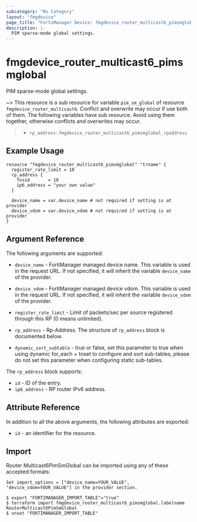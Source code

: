 ```yaml
---
subcategory: "No Category"
layout: "fmgdevice"
page_title: "FortiManager Device: fmgdevice_router_multicast6_pimsmglobal"
description: |-
  PIM sparse-mode global settings.
---
```


# fmgdevice_router_multicast6_pimsmglobal
PIM sparse-mode global settings.

~> This resource is a sub resource for variable `pim_sm_global` of resource `fmgdevice_router_multicast6`. Conflict and overwrite may occur if use both of them.
The following variables have sub resource. Avoid using them together, otherwise conflicts and overwrites may occur.
>- `rp_address`: `fmgdevice_router_multicast6_pimsmglobal_rpaddress`



## Example Usage

```hcl
resource "fmgdevice_router_multicast6_pimsmglobal" "trname" {
  register_rate_limit = 10
  rp_address {
    fosid       = 10
    ip6_address = "your own value"
  }

  device_name = var.device_name # not required if setting is at provider
  device_vdom = var.device_vdom # not required if setting is at provider
}
```

## Argument Reference


The following arguments are supported:

* `device_name` - FortiManager managed device name. This variable is used in the request URL. If not specified, it will inherit the variable `device_name` of the provider.
* `device_vdom` - FortiManager managed device vdom. This variable is used in the request URL. If not specified, it will inherit the variable `device_vdom` of the provider.

* `register_rate_limit` - Limit of packets/sec per source registered through this RP (0 means unlimited).
* `rp_address` - Rp-Address. The structure of `rp_address` block is documented below.
* `dynamic_sort_subtable` - true or false, set this parameter to true when using dynamic for_each + toset to configure and sort sub-tables, please do not set this parameter when configuring static sub-tables.

The `rp_address` block supports:

* `id` - ID of the entry.
* `ip6_address` - RP router IPv6 address.


## Attribute Reference

In addition to all the above arguments, the following attributes are exported:
* `id` - an identifier for the resource.

## Import

Router Multicast6PimSmGlobal can be imported using any of these accepted formats:
```
Set import_options = ["device_name=YOUR_VALUE", "device_vdom=YOUR_VALUE"] in the provider section.

$ export "FORTIMANAGER_IMPORT_TABLE"="true"
$ terraform import fmgdevice_router_multicast6_pimsmglobal.labelname RouterMulticast6PimSmGlobal
$ unset "FORTIMANAGER_IMPORT_TABLE"
```

